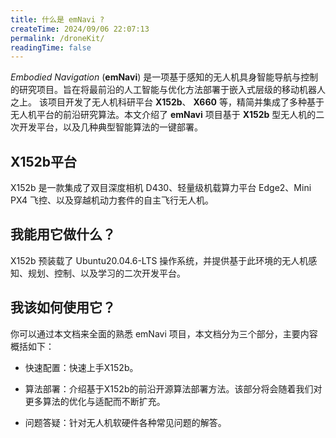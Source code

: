 ```yaml
---
title: 什么是 emNavi ?
createTime: 2024/09/06 22:07:13
permalink: /droneKit/
readingTime: false
---
```


*Embodied Navigation* (**emNavi**) 是一项基于感知的无人机具身智能导航与控制的研究项目。旨在将最前沿的人工智能与优化方法部署于嵌入式层级的移动机器人之上。
该项目开发了无人机科研平台 **X152b**、 **X660** 等，精简并集成了多种基于无人机平台的前沿研究算法。本文介绍了 **emNavi** 项目基于 **X152b** 型无人机的二次开发平台，以及几种典型智能算法的一键部署。

## X152b平台

X152b 是一款集成了双目深度相机 D430、轻量级机载算力平台 Edge2、Mini PX4 飞控、以及穿越机动力套件的自主飞行无人机。

<!-- TODO(Derkai):修改图片 -->
<ImageCard
  image="https://emnavi-doc-img.oss-cn-beijing.aliyuncs.com/emnavi_assets/intro/X152b-main.png"
  title="X152b"
  description="集成了双目深度相机 D430、轻量级机载算力平台 Edge2、Mini PX4 飞控、以及穿越机动力套件的自主飞行无人机。"
  href="/"
  author="emnavi"
  date="2024/08/16"
/>

## 我能用它做什么？

X152b 预装载了 Ubuntu20.04.6-LTS 操作系统，并提供基于此环境的无人机感知、规划、控制、以及学习的二次开发平台。

## 我该如何使用它？

你可以通过本文档来全面的熟悉 emNavi 项目，本文档分为三个部分，主要内容概括如下：

- 快速配置：快速上手X152b。

- 算法部署：介绍基于X152b的前沿开源算法部署方法。该部分将会随着我们对更多算法的优化与适配而不断扩充。

- 问题答疑：针对无人机软硬件各种常见问题的解答。

